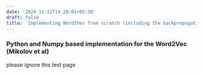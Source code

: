 ```yaml
---
date: '2024-11-22T14:28:01+05:30'
draft: false
title: 'Implementing Word2Vec from scratch (including the backpropogation)'
---
```

### Python and Numpy based implementation for the Word2Vec (Mikolov et al)
please ignore this test page
